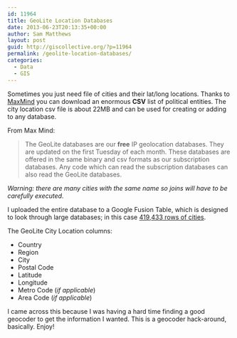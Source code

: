 ```yaml
---
id: 11964
title: GeoLite Location Databases
date: 2013-06-23T20:13:35+00:00
author: Sam Matthews
layout: post
guid: http://giscollective.org/?p=11964
permalink: /geolite-location-databases/
categories:
  - Data
  - GIS
---
```

Sometimes you just need file of cities and their lat/long locations. Thanks to [MaxMind](http://dev.maxmind.com/geoip/legacy/geolite/) you can download an enormous **CSV** list of political entities. The city location csv file is about 22MB and can be used for creating or adding to any database. 

From Max Mind:

> The GeoLite databases are our **free** IP geolocation databases. They are updated on the first Tuesday of each month. These databases are offered in the same binary and csv formats as our subscription databases. Any code which can read the subscription databases can also read the GeoLite databases.

_Warning: there are many cities with the same name so joins will have to be carefully executed._

I uploaded the entire database to a Google Fusion Table, which is designed to look through large databases; in this case [419,433 rows of cities](https://www.google.com/fusiontables/DataSource?docid=1xSYC9KHUS6tb73PasrSfNdAb2Tgi0hESIjGRfuI).

The GeoLite City Location columns:

  * Country
  * Region
  * City
  * Postal Code
  * Latitude
  * Longitude
  * Metro Code (_if applicable_)
  * Area Code (_if applicable_)

I came across this because I was having a hard time finding a good geocoder to get the information I wanted. This is a geocoder hack-around, basically. Enjoy!